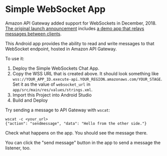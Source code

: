 # Simple WebSocket App

Amazon API Gateway added support for WebSockets in December, 2018. [The
original launch
announcement](https://aws.amazon.com/blogs/compute/announcing-websocket-apis-in-amazon-api-gateway/)
includes [a demo app that relays messages between
clients](https://serverlessrepo.aws.amazon.com/applications/arn:aws:serverlessrepo:us-east-1:729047367331:applications~simple-websockets-chat-app).


This Android app provides the ability to read and write messages to that
WebSocket endpoint, hosted in Amazon API Gateway.

To use it:
1. Deploy the Simple WebSockets Chat App.
2. Copy the WSS URL that is created above. It should look something like
   `wss://YOUR_APP_ID.execute-api.YOUR_REGION.amazonaws.com/YOUR_STAGE`.
   Set it as the value of `websocket_url` in
   `app/src/main/res/values/strings.xml`.
3. Import this Project into Android Studio
4. Build and Deploy

Try sending a message to API Gateway with `wscat`:
```console
wscat -c <your_url>
{"action": "sendmessage", "data": "Hello from the other side."}
```

Check what happens on the app. You should see the message there.

You can click the "send message" button in the app to send a message the
listener, too.
